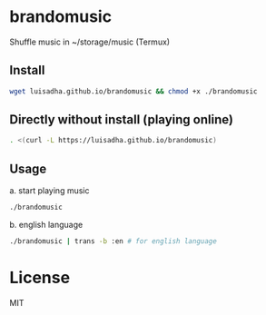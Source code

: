# brandomusic

 Shuffle music in ~/storage/music (Termux)

## Install

```sh
wget luisadha.github.io/brandomusic && chmod +x ./brandomusic
```

## Directly without install (playing online)
```sh
. <(curl -L https://luisadha.github.io/brandomusic)
```

## Usage

a. start playing music
```sh
./brandomusic
```
b. english language
```sh
./brandomusic | trans -b :en # for english language
```

# License 
MIT
